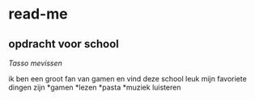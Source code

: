 # read-me
## opdracht voor school
_Tasso mevissen_

ik ben een groot fan van gamen en vind deze school leuk
mijn favoriete dingen zijn
*gamen
*lezen
*pasta
*muziek luisteren

